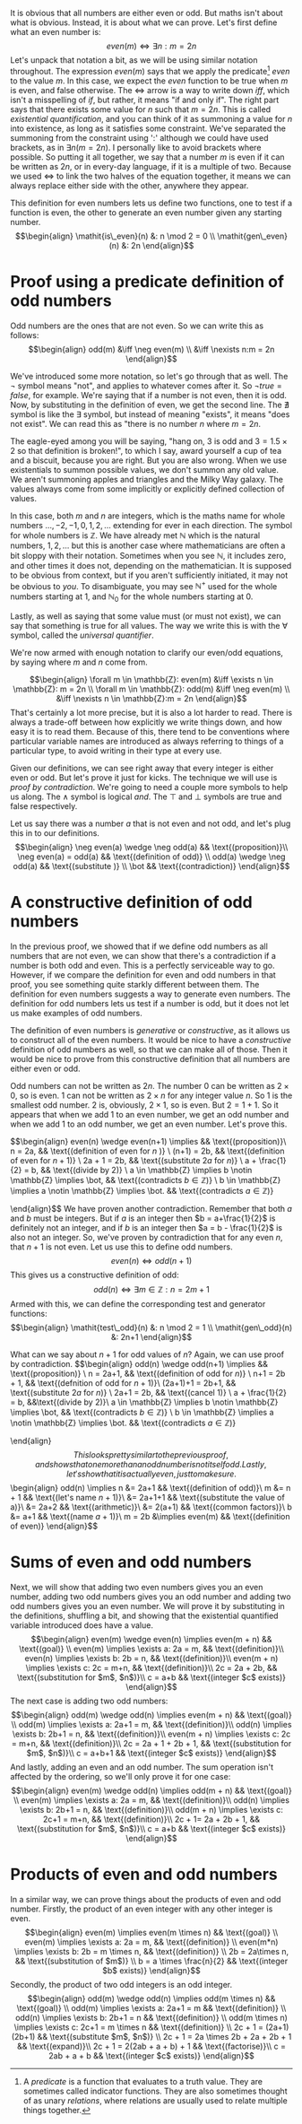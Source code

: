 It is obvious that all numbers are either even or odd.
But maths isn't about what is obvious.
Instead, it is about what we can prove.
Let's first define what an even number is:
$$even(m) \iff \exists n: m = 2n$$
Let's unpack that notation a bit, as we will be using similar notation throughout.
The expression $even(m)$ says that we apply the predicate[^1] $even$ to the value $m$.
In this case, we expect the $even$ function to be true when $m$ is even, and false otherwise.
The $\iff$ arrow is a way to write down $\textit{iff}$, which isn't a misspelling of $\textit{if}$, but rather, it means "if and only if".
The right part says that there exists some value for $n$ such that $m=2n$.
This is called *existential quantification*, and you can think of it as summoning a value for $n$ into existence, as long as it satisfies some constraint.
We've separated the summoning from the constraint using '$:$' although we could have used brackets, as in $\exists n (m = 2n)$.
I personally like to avoid brackets where possible.
So putting it all together, we say that a number $m$ is even if it can be written as $2n$, or in every-day language, if it is a multiple of two.
Because we used $\iff$ to link the two halves of the equation together, it means we can always replace either side with the other, anywhere they appear.

This definition for even numbers lets us define two functions, one to test if a function is even, the other to generate an even number given any starting number.
$$\begin{align}
\mathit{is\_even}(n) &: n \mod 2 = 0 \\
\mathit{gen\_even}(n) &: 2n
\end{align}$$

# Proof using a predicate definition of odd numbers

Odd numbers are the ones that are not even.
So we can write this as follows:
$$\begin{align}
odd(m) &\iff \neg even(m) \\
&\iff \nexists n:m = 2n
\end{align}$$

We've introduced some more notation, so let's go through that as well.
The $\neg$ symbol means "not", and applies to whatever comes after it.
So $\neg\mathit{true} = \mathit{false}$, for example.
We're saying that if a number is not even, then it is odd.
Now, by substituting in the definition of even, we get the second line.
The $\nexists$ symbol is like the $\exists$ symbol, but instead of meaning "exists", it means "does not exist".
We can read this as "there is no number $n$ where $m = 2n$.

The eagle-eyed among you will be saying, "hang on, 3 is odd and $3 = 1.5 \times 2$ so that definition is broken!", to which I say, award yourself a cup of tea and a biscuit, because you are right.
But you are also wrong.
When we use existentials to summon possible values, we don't summon any old value.
We aren't summoning apples and triangles and the Milky Way galaxy.
The values always come from some implicitly or explicitly defined collection of values.

In this case, both $m$ and $n$ are integers, which is the maths name for whole numbers ${\dots, -2, -1, 0, 1, 2, \dots}$ extending for ever in each direction.
The symbol for whole numbers is $\mathbb{Z}$.
We have already met $\mathbb{N}$ which is the natural numbers, ${1, 2, \dots}$ but this is another case where mathematicians are often a bit sloppy with their notation.
Sometimes when you see $\mathbb{N}$, it includes zero, and other times it does not, depending on the mathematician.
It is supposed to be obvious from context, but if you aren't sufficiently initiated, it may not be obvious to *you*.
To disambiguate, you may see $\mathbb{N}^+$ used for the whole numbers starting at 1, and  $\mathbb{N}_0$  for the whole numbers starting at 0.

Lastly, as well as saying that some value must (or must not exist), we can say that something is true for all values.
The way we write this is with the $\forall$ symbol, called the *universal quantifier*.

We're now armed with enough notation to clarify our even/odd equations, by saying where $m$ and $n$ come from.

$$\begin{align}
\forall m \in \mathbb{Z}: even(m) &\iff \exists n \in \mathbb{Z}: m = 2n \\
\forall m \in \mathbb{Z}: odd(m) &\iff \neg even(m) \\
&\iff \nexists n \in \mathbb{Z}:m = 2n
\end{align}$$
That's certainly a lot more precise, but it is also a lot harder to read.
There is always a trade-off between how explicitly we write things down, and how easy it is to read them.
Because of this, there tend to be conventions where particular variable names are introduced as always referring to things of a particular type, to avoid writing in their type at every use.

Given our definitions, we can see right away that every integer is either even or odd.
But let's prove it just for kicks.
The technique we will use is *proof by contradiction*.
We're going to need a couple more symbols to help us along.
The $\wedge$ symbol is logical *and*.
The $\top$ and $\bot$ symbols are true and false respectively.

Let us say there was a number $a$ that is not even and not odd, and let's plug this in to our definitions.
$$\begin{align}
\neg even(a) \wedge \neg odd(a) && \text{(proposition)}\\
\neg even(a) = odd(a) && \text{(definition of odd)} \\
odd(a) \wedge \neg odd(a) && \text{(substitute )} \\
\bot && \text{(contradiction)}
\end{align}$$
# A constructive definition of odd numbers

In the previous proof, we showed that if we define odd numbers as all numbers that are not even, we can show that there's a contradiction if a number is both odd and even.
This is a perfectly serviceable way to go.
However, if we compare the definition for even and odd numbers in that proof, you see something quite starkly different between them.
The definition for even numbers suggests a way to generate even numbers.
The definition for odd numbers lets us test if a number is odd, but it does not let us make examples of odd numbers.

The definition of even numbers is *generative* or  *constructive*, as it allows us to construct all of the even numbers.
It would be nice to have a *constructive* definition of odd numbers as well, so that we can make all of those.
Then it would be nice to prove from this constructive definition that all numbers are either even or odd.

Odd numbers can not be written as $2n$.
The number 0 can be written as $2 \times 0$, so is even.
1 can not be written as $2 \times n$ for any integer value $n$.
So 1 is the smallest odd number.
2 is, obviously, $2 \times 1$, so is even.
But $2=1+1$.
So it appears that when we add 1 to an even number, we get an odd number and when we add 1 to an odd number, we get an even number.
Let's prove this.

$$\begin{align}
even(n) \wedge even(n+1) \implies && \text{(proposition)}\\
n = 2a, && \text{(definition of even for $n$ )} \\
(n+1) = 2b, && \text{(definition of even for $n+1$)} \\
2a + 1 = 2b, && \text{(substitute $2a$ for $n$)} \\
a + \frac{1}{2} = b, && \text{(divide by 2)} \\
a \in \mathbb{Z} \implies b \notin \mathbb{Z} \implies \bot, && \text{(contradicts $b \in \mathbb{Z}$)} \\
b \in \mathbb{Z} \implies a \notin \mathbb{Z} \implies \bot. && \text{(contradicts $a \in \mathbb{Z}$)}


\end{align}$$
We have proven another contradiction.
Remember that both $a$ and $b$ must be integers.
But if $a$ is an integer then $b = a+\frac{1}{2}$ is definitely not an integer, and if $b$ is an integer then $a = b - \frac{1}{2}$ is also not an integer.
So, we've proven by contradiction that for any even $n$, that $n+1$ is not even.
Let us use this to define odd numbers.
$$even(n) \iff odd(n+1)$$
This gives us a constructive definition of odd:
$$\textit{odd}(n) \iff \exists m \in \mathbb{Z}: n = 2m + 1$$
Armed with this, we can define the corresponding test and generator functions:
$$\begin{align}
\mathit{test\_odd}(n) &: n \mod 2 = 1 \\
\mathit{gen\_odd}(n) &: 2n+1
\end{align}$$

What can we say about $n+1$ for odd values of $n$?
Again, we can use proof by contradiction.
$$\begin{align}
odd(n) \wedge odd(n+1) \implies && \text{(proposition)} \\
n = 2a+1, && \text{(definition of odd for $n$)} \\
n+1 = 2b + 1, && \text{(defnition of odd for $n+1$)}\\
(2a+1)+1 = 2b+1, && \text{(substitute $2a$ for $n$)} \\ 
2a+1 = 2b, && \text{(cancel 1)} \\
a + \frac{1}{2} = b, &&\text{(divide by 2)}\\
a \in \mathbb{Z} \implies b \notin \mathbb{Z} \implies \bot, && \text{(contradicts $b \in \mathbb{Z}$)} \\
b \in \mathbb{Z} \implies a \notin \mathbb{Z} \implies \bot. && \text{(contradicts $a \in \mathbb{Z}$)}

\end{align}$$
This looks pretty similar to the previous proof, and shows that one more than an odd number is not itself odd.
Lastly, let's show that it is actually even, just to make sure.
$$\begin{align}
odd(n) \implies n &= 2a+1 && \text{(definition of odd)}\\
m &= n + 1 && \text{(let's name $n+1$)}\\
&= 2a+1+1 && \text{(substitute the value of a)}\\
&= 2a+2 && \text{(arithmetic)}\\
&= 2(a+1) && \text{(common factors)}\\
b &= a+1 && \text{(name $a+1$)}\\
m = 2b &\implies even(m) && \text{(definition of even)}
\end{align}$$
# Sums of even and odd numbers
Next, we will show that adding two even numbers gives you an even number, adding two odd numbers gives you an odd number and adding two odd numbers gives you an even number.
We will prove it by substituting in the definitions, shuffling a bit, and showing that the existential quantified variable introduced does have a value.
$$\begin{align}
even(m) \wedge even(n) \implies even(m + n) && \text{(goal)} \\
even(m) \implies \exists a: 2a = m, && \text{(definition)}\\
even(n) \implies \exists b: 2b = n, && \text{(definition)}\\
even(m + n) \implies \exists c: 2c = m+n, && \text{(definition)}\\
2c = 2a + 2b, && \text{(substitution for $m$, $n$)}\\
c = a+b && \text{(integer $c$ exists)}
\end{align}$$
The next case is adding two odd numbers:
$$\begin{align}
odd(m) \wedge odd(n) \implies even(m + n) && \text{(goal)} \\
odd(m) \implies \exists a: 2a+1 = m, && \text{(definition)}\\
odd(n) \implies \exists b: 2b+1 = n, && \text{(definition)}\\
even(m + n) \implies \exists c: 2c = m+n, && \text{(definition)}\\
2c = 2a + 1 + 2b + 1, && \text{(substitution for $m$, $n$)}\\
c = a+b+1 && \text{(integer $c$ exists)}
\end{align}$$
And lastly, adding an even and an odd number. The sum operation isn't affected by the ordering, so we'll only prove it for one case:
$$\begin{align}
even(m) \wedge odd(n) \implies odd(m + n) && \text{(goal)} \\
even(m) \implies \exists a: 2a = m, && \text{(definition)}\\
odd(n) \implies \exists b: 2b+1 = n, && \text{(definition)}\\
odd(m + n) \implies \exists c: 2c+1 = m+n, && \text{(definition)}\\
2c + 1= 2a + 2b + 1, && \text{(substitution for $m$, $n$)}\\
c = a+b && \text{(integer $c$ exists)}
\end{align}$$
# Products of even and odd numbers
In a similar way, we can prove things about the products of even and odd number.
Firstly, the product of an even integer with any other integer is even.
$$\begin{align}
even(m) \implies even(m \times n) && \text{(goal)} \\
even(m) \implies \exists a: 2a = m, && \text{(definition)} \\
even(m*n) \implies \exists b: 2b = m \times n, && \text{(definition)} \\
2b = 2a\times n, && \text{(substitution of $m$)} \\
b = a \times \frac{n}{2} && \text{(integer $b$ exists)}
\end{align}$$
Secondly, the product of two odd integers is an odd integer.
$$\begin{align}
odd(m) \wedge odd(n) \implies odd(m \times n) && \text{(goal)} \\
odd(m) \implies \exists a: 2a+1 = m && \text{(definition)} \\
odd(n) \implies \exists b: 2b+1 = n && \text{(definition)} \\
odd(m \times n) \implies \exists c: 2c+1 = m \times n && \text{(definition)} \\
2c + 1 = (2a+1)(2b+1) && \text{(substitute $m$, $n$)} \\
2c + 1 = 2a \times 2b + 2a + 2b + 1 && \text{(expand)}\\
2c + 1 = 2(2ab + a + b) + 1 && \text{(factorise)}\\ 
c = 2ab + a + b && \text{(integer $c$ exists)}
\end{align}$$
[^1]: A *predicate* is a function that evaluates to a truth value. They are sometimes called indicator functions. They are also sometimes thought of as unary *relations*, where relations are usually used to relate multiple things together.